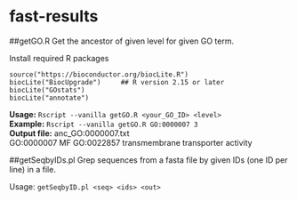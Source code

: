 # fast-results

##getGO.R
Get the ancestor of given level for given GO term.  

Install required R packages
```
source("https://bioconductor.org/biocLite.R")
biocLite("BiocUpgrade")     ## R version 2.15 or later
biocLite("GOstats")
biocLite("annotate")
```
**Usage:** `Rscript --vanilla getGO.R <your_GO_ID> <level>`  
**Example:** `Rscript --vanilla getGO.R GO:0000007 3`  
**Output file:** anc_GO:0000007.txt  
GO:0000007      MF      GO:0022857      transmembrane transporter activity



  
##getSeqbyIDs.pl
Grep sequences from a fasta file by given IDs (one ID per line) in a file.

Usage: `getSeqbyID.pl <seq> <ids> <out>`

